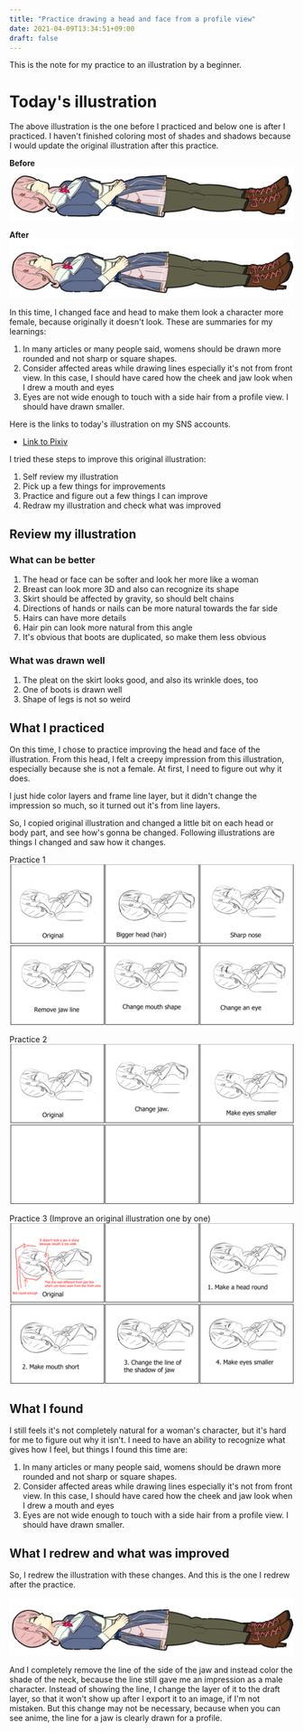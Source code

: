 ```yaml
---
title: "Practice drawing a head and face from a profile view"
date: 2021-04-09T13:34:51+09:00
draft: false
---
```


This is the note for my practice to an illustration by a beginner.

Today's illustration
===

The above illustration is the one before I practiced and below one is after I practiced.
I haven't finished coloring most of shades and shadows because I would update the original illustration after this practice.

**Before**
![Before](/posts/2021/2021-04-08-illustration-practice/images/before.png)

**After**
![After](/posts/2021/2021-04-08-illustration-practice/images/after.png)

In this time, I changed face and head to make them look a character more female, because originally it doesn't look.
These are summaries for my learnings:

1. In many articles or many people said, womens should be drawn more rounded and not sharp or square shapes.
1. Consider affected areas while drawing lines especially it's not from front view. In this case, I should have cared how the cheek and jaw look when I drew a mouth and eyes
1. Eyes are not wide enough to touch with a side hair from a profile view. I should have drawn smaller.

Here is the links to today's illustration on my SNS accounts.
- [Link to Pixiv](https://www.pixiv.net/en/artworks/89375167)
<!--
- [Link to DeviantArt]()

And here is the download link to my clip studio file.
- [Link to clip studio paint file]()
-->

I tried these steps to improve this original illustration:

1. Self review my illustration
1. Pick up a few things for improvements
1. Practice and figure out a few things I can improve
1. Redraw my illustration and check what was improved


Review my illustration
---

### What can be better

1. The head or face can be softer and look her more like a woman
1. Breast can look more 3D and also can recognize its shape
1. Skirt should be affected by gravity, so should belt chains
1. Directions of hands or nails can be more natural towards the far side
1. Hairs can have more details
1. Hair pin can look more natural from this angle
1. It's obvious that boots are duplicated, so make them less obvious

### What was drawn well

1. The pleat on the skirt looks good, and also its wrinkle does, too
1. One of boots is drawn well
1. Shape of legs is not so weird


What I practiced
---

On this time, I chose to practice improving the head and face of the illustration.
From this head, I felt a creepy impression from this illustration, especially because she is not a female.
At first, I need to figure out why it does.

I just hide color layers and frame line layer, but it didn't change the impression so much, so it turned out it's from line layers.

So, I copied original illustration and changed a little bit on each head or body part, and see how's gonna be changed.
Following illustrations are things I changed and saw how it changes.

Practice 1
![Practice 1](/posts/2021/2021-04-08-illustration-practice/images/practice1.png)

Practice 2
![Practice 2](/posts/2021/2021-04-08-illustration-practice/images/practice2.png)

Practice 3 (Improve an original illustration one by one)
![Practice 3](/posts/2021/2021-04-08-illustration-practice/images/practice3.png)


What I found
---

I still feels it's not completely natural for a woman's character, but it's hard for me to figure out why it isn't.
I need to have an ability to recognize what gives how I feel, but things I found this time are:

1. In many articles or many people said, womens should be drawn more rounded and not sharp or square shapes.
1. Consider affected areas while drawing lines especially it's not from front view. In this case, I should have cared how the cheek and jaw look when I drew a mouth and eyes
1. Eyes are not wide enough to touch with a side hair from a profile view. I should have drawn smaller.

What I redrew and what was improved
---

So, I redrew the illustration with these changes.
And this is the one I redrew after the practice.

![After](/posts/2021/2021-04-08-illustration-practice/images/after.png)

And I completely remove the line of the side of the jaw and instead color the shade of the neck, because the line still gave me an impression as a male character.
Instead of showing the line, I change the layer of it to the draft layer, so that it won't show up after I export it to an image, if I'm not mistaken.
But this change may not be necessary, because when you can see anime, the line for a jaw is clearly drawn for a profile.
